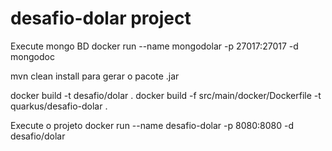 # desafio-dolar project
Execute mongo BD docker run --name mongodolar -p 27017:27017 -d mongodoc

mvn clean install para gerar o pacote .jar

docker build -t desafio/dolar .
docker build -f src/main/docker/Dockerfile -t quarkus/desafio-dolar .

Execute o projeto docker run --name desafio-dolar -p 8080:8080 -d desafio/dolar